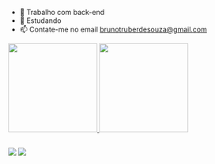 
- 🔭 Trabalho com back-end
- 🌱 Estudando 
- 📫 Contate-me no email brunotruberdesouza@gmail.com

 <div>
  <a href="https://github.com/BrunoTruber">
  <img height="180em" src="https://github-readme-stats.vercel.app/api?username=BrunoTruber&show_icons=true&theme=dark&include_all_commits=true&count_private=true"/>
  <img height="180em" src="https://github-readme-stats.vercel.app/api/top-langs/?username=BrunoTruber&layout=compact&langs_count=7&theme=dark"/>
</div>
  
 
 ## 
  
<div>
  <a href="https://www.linkedin.com/in/bruno-truber-b9576a178/" target="_blank"><img src="https://img.shields.io/badge/-LinkedIn-%230077B5?style=for-the-badge&logo=linkedin&logoColor=white" target="_blank"></a>
  <a href="mailto:brunotruberdesouza@gmail.com"><img src="https://img.shields.io/badge/Gmail-D14836?style=for-the-badge&logo=gmail&logoColor=white" target="_blank"></a>
</div>

